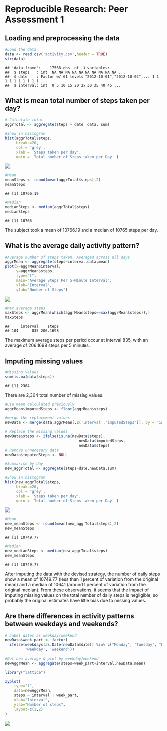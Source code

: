 # Reproducible Research: Peer Assessment 1


## Loading and preprocessing the data

```r
#Load the data
data <- read.csv('activity.csv',header = TRUE)
str(data)
```

```
## 'data.frame':	17568 obs. of  3 variables:
##  $ steps   : int  NA NA NA NA NA NA NA NA NA NA ...
##  $ date    : Factor w/ 61 levels "2012-10-01","2012-10-02",..: 1 1 1 1 1 1 1 1 1 1 ...
##  $ interval: int  0 5 10 15 20 25 30 35 40 45 ...
```
## What is mean total number of steps taken per day?

```r
# Calculate total
aggrTotal <- aggregate(steps ~ date, data, sum)

#Show in histogram
hist(aggrTotal$steps,
     breaks=20,
     col = 'grey',
     xlab = 'Steps taken per day', 
     main = 'Total number of Steps taken per Day' )
```

![](PA1_template_files/figure-html/unnamed-chunk-2-1.png) 

```r
#Mean
meanSteps <- round(mean(aggrTotal$steps),2)
meanSteps
```

```
## [1] 10766.19
```

```r
#Median
medianSteps <- median(aggrTotal$steps)
medianSteps
```

```
## [1] 10765
```
The subject took a mean of 10766.19 and a median of 10765 steps per day.

## What is the average daily activity pattern?

```r
#Average number of steps taken, Averaged across all days 
aggrMean <- aggregate(steps~interval,data,mean)
plot(x=aggrMean$interval, 
     y=aggrMean$steps, 
     type="l", 
     main="Average Steps Per 5-Minute Interval", 
     xlab="Interval", 
     ylab="Number of Steps")
```

![](PA1_template_files/figure-html/unnamed-chunk-3-1.png) 

```r
#Max average steps
maxSteps <- aggrMean[which(aggrMean$steps==max(aggrMean$steps)),]
maxSteps
```

```
##     interval    steps
## 104      835 206.1698
```
The maximum average steps per period occur at interval 835, with an average of 206.1698 steps per 5 minutes.

## Imputing missing values

```r
#Missing Values
sum(is.na(data$steps))
```

```
## [1] 2304
```
There are 2,304 total number of missing values.


```r
#Use mean calculated previously
aggrMean$imputedSteps <- floor(aggrMean$steps)

#merge the replacement values
newData <- merge(data,aggrMean[,c('interval','imputedSteps')], by = 'interval')

# Replace the missing values
newData$steps <- ifelse(is.na(newData$steps),
                                 newData$imputedSteps,
                                 newData$steps)
# Remove unnecesary data
newData$imputedSteps <- NULL

#Summarise by day
new_aggrTotal <- aggregate(steps~date,newData,sum)

#Show in histogram
hist(new_aggrTotal$steps,
     breaks=20,
     col = 'grey',
     xlab = 'Steps taken per day', 
     main = 'Total number of Steps taken per Day' )
```

![](PA1_template_files/figure-html/unnamed-chunk-5-1.png) 

```r
#Mean
new_meanSteps <- round(mean(new_aggrTotal$steps),2)
new_meanSteps
```

```
## [1] 10749.77
```

```r
#Median
new_medianSteps <- median(new_aggrTotal$steps)
new_meanSteps
```

```
## [1] 10749.77
```
After imputing the data with the devised strategy, the number of daily steps show a mean of 10749.77 (less than 1 percent of variation from the original mean) and a median of 10641 (around 1 percent of variation from the original median). From these observations, it seems that the impact of imputing missing values on the total number of daily steps is negligible, so probably the original estimates have little bias due to missing values. 

## Are there differences in activity patterns between weekdays and weekends?

```r
# Label dates as weekday/weekend
newData$week_part <- factor(
  ifelse(weekdays(as.Date(newData$date)) %in% c("Monday", "Tuesday", "Wednesday", "Thursday","Friday"),
         'weekday', 'weekend'))
         
#Get new average & plot by weekday/weekend
newAggrMean <- aggregate(steps~week_part+interval,newData,mean)

library("lattice")

xyplot(
    type="l",
    data=newAggrMean,
    steps ~ interval | week_part,
    xlab="Interval",
    ylab="Number of steps",
    layout=c(1,2)
)
```

![](PA1_template_files/figure-html/unnamed-chunk-6-1.png) 
